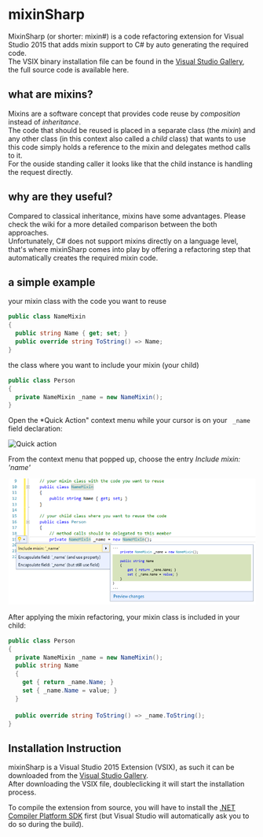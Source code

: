 # mixinSharp

MixinSharp (or shorter: mixin#) is a code refactoring extension for Visual Studio 2015 that adds mixin support to C# by auto generating the required code.  
The VSIX binary installation file can be found in the [Visual Studio Gallery](https://visualstudiogallery.msdn.microsoft.com/b35e41d9-3520-4e40-84b0-fcf907ef1199), the full source code is available here. 

## what are mixins?

Mixins are a software concept that provides code reuse by *composition* instead of *inheritance*.  
The code that should be reused is placed in a separate class (the *mixin*) and any other class (in this context also called a *child* class) that wants to use this code simply holds a reference to the mixin and delegates method calls to it.  
For the ouside standing caller it looks like that the child instance is handling the request directly.  
 
## why are they useful?

Compared to classical inheritance, mixins have some advantages. Please check the wiki for a more detailed comparison between the both approaches.  
Unfortunately, C# does not support mixins directly on a language level, that's where mixinSharp comes into play by offering a refactoring step that automatically creates the required mixin code.

## a simple example

your mixin class with the code you want to reuse
```csharp
public class NameMixin
{
  public string Name { get; set; }
  public override string ToString() => Name;
}
```
the class where you want to include your mixin (your child)
```csharp
public class Person
{
  private NameMixin _name = new NameMixin();
}
```
Open the *Quick Action" context menu while your cursor is on your ``` _name``` field declaration:    

![Quick action](https://github.com/pgenfer/mixinSharp/blob/master/images/quick_action.png)    

From the context menu that popped up, choose the entry *Include mixin: 'name'*    

![Include mixin](https://github.com/pgenfer/mixinSharp/blob/master/images/mixin_preview.png)  

After applying the mixin refactoring, your mixin class is included in your child:
```csharp
public class Person
{
  private NameMixin _name = new NameMixin();
  public string Name
  {
    get { return _name.Name; }
    set { _name.Name = value; }
  }
  
  public override string ToString() => _name.ToString();
}
```

## Installation Instruction
mixinSharp is a Visual Studio 2015 Extension (VSIX), as such it can be downloaded from the [Visual Studio Gallery](https://visualstudiogallery.msdn.microsoft.com/b35e41d9-3520-4e40-84b0-fcf907ef1199).  
After downloading the VSIX file, doubleclicking it will start the installation process.    

To compile the extension from source, you will have to install the [.NET Compiler Platform SDK](https://visualstudiogallery.msdn.microsoft.com/2ddb7240-5249-4c8c-969e-5d05823bcb89) first (but Visual Studio will automatically ask you to do so during the build).


